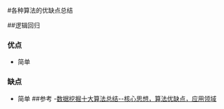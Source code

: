 #各种算法的优缺点总结

##逻辑回归
### 优点
  - 简单

### 缺点
  - 简单
##参考
 -[数据挖掘十大算法总结--核心思想，算法优缺点，应用领域](http://blog.csdn.net/iemyxie/article/details/40736773)
